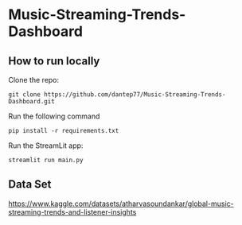 # Music-Streaming-Trends-Dashboard

## How to run locally
Clone the repo:
```
git clone https://github.com/dantep77/Music-Streaming-Trends-Dashboard.git
```
Run the following command
```
pip install -r requirements.txt
```
Run the StreamLit app:
```
streamlit run main.py
```

## Data Set
https://www.kaggle.com/datasets/atharvasoundankar/global-music-streaming-trends-and-listener-insights
